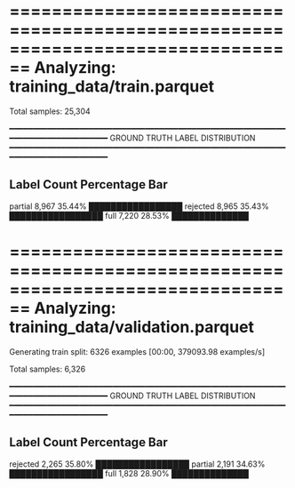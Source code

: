================================================================================
Analyzing: training_data/train.parquet
================================================================================

Total samples: 25,304

━━━━━━━━━━━━━━━━━━━━━━━━━━━━━━━━━━━━━━━━━━━━━━━━━━━━━━━━━━━━━━━━━━━━━━━━━━━━━━━━
GROUND TRUTH LABEL DISTRIBUTION
━━━━━━━━━━━━━━━━━━━━━━━━━━━━━━━━━━━━━━━━━━━━━━━━━━━━━━━━━━━━━━━━━━━━━━━━━━━━━━━━

Label           Count      Percentage   Bar
--------------------------------------------------------------------------------
partial         8,967       35.44%      █████████████████
rejected        8,965       35.43%      █████████████████
full            7,220       28.53%      ██████████████


================================================================================
Analyzing: training_data/validation.parquet
================================================================================
Generating train split: 6326 examples [00:00, 379093.98 examples/s]

Total samples: 6,326

━━━━━━━━━━━━━━━━━━━━━━━━━━━━━━━━━━━━━━━━━━━━━━━━━━━━━━━━━━━━━━━━━━━━━━━━━━━━━━━━
GROUND TRUTH LABEL DISTRIBUTION
━━━━━━━━━━━━━━━━━━━━━━━━━━━━━━━━━━━━━━━━━━━━━━━━━━━━━━━━━━━━━━━━━━━━━━━━━━━━━━━━

Label           Count      Percentage   Bar
--------------------------------------------------------------------------------
rejected        2,265       35.80%      █████████████████
partial         2,191       34.63%      █████████████████
full            1,828       28.90%      ██████████████